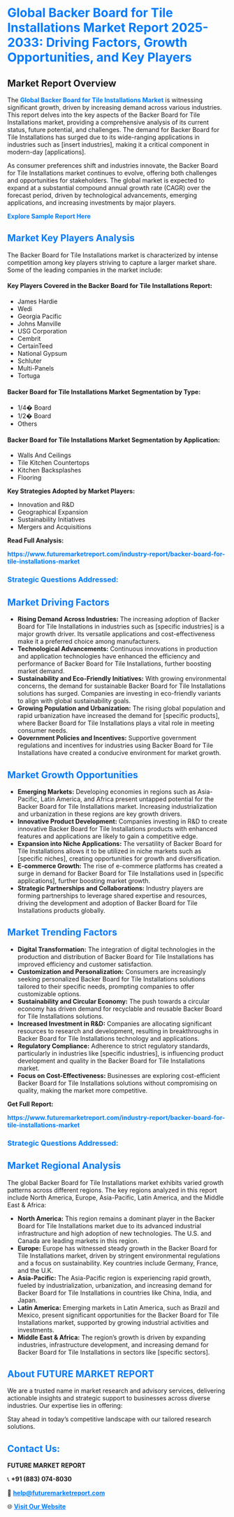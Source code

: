 <h1 style="color: #007BFF;">Global Backer Board for Tile Installations Market Report 2025-2033: Driving Factors, Growth Opportunities, and Key Players</h1>

<section id="overview">
<h2>Market Report Overview</h2>
<p>The <a href="https://www.futuremarketreport.com/industry-report/backer-board-for-tile-installations-market" style="color: #007BFF; text-decoration: none;"><strong>Global Backer Board for Tile Installations Market</strong></a> is witnessing significant growth, driven by increasing demand across various industries. This report delves into the key aspects of the Backer Board for Tile Installations market, providing a comprehensive analysis of its current status, future potential, and challenges. The demand for Backer Board for Tile Installations has surged due to its wide-ranging applications in industries such as [insert industries], making it a critical component in modern-day [applications].</p>
<p>As consumer preferences shift and industries innovate, the Backer Board for Tile Installations market continues to evolve, offering both challenges and opportunities for stakeholders. The global market is expected to expand at a substantial compound annual growth rate (CAGR) over the forecast period, driven by technological advancements, emerging applications, and increasing investments by major players.</p>
</section>

<section id="overview">
<p><a href="https://www.futuremarketreport.com/request-sample/reportId=43221" style="color: #007BFF; text-decoration: none;"><strong>Explore Sample Report Here</strong></a></p>
</section>

<section id="key-players">
<h2 style="color: #007BFF;">Market Key Players Analysis</h2>
<p>The Backer Board for Tile Installations market is characterized by intense competition among key players striving to capture a larger market share. Some of the leading companies in the market include:</p>
<h4>Key Players Covered in the Backer Board for Tile Installations Report:</h4>
<ul><li>James Hardie</li><li>Wedi</li><li>Georgia Pacific</li><li>Johns Manville</li><li>USG Corporation</li><li>Cembrit</li><li>CertainTeed</li><li>National Gypsum</li><li>Schluter</li><li>Multi-Panels</li><li>Tortuga</li></ul>
<h4>Backer Board for Tile Installations Market Segmentation by Type:</h4>
<ul><li>1/4� Board</li><li>1/2� Board</li><li>Others</li></ul>

<h4>Backer Board for Tile Installations Market Segmentation by Application:</h4>
<ul><li>Walls And Ceilings</li><li>Tile Kitchen Countertops</li><li>Kitchen Backsplashes</li><li>Flooring</li></ul>
<p><strong>Key Strategies Adopted by Market Players:</strong></p>
<ul>
<li>Innovation and R&D</li>
<li>Geographical Expansion</li>
<li>Sustainability Initiatives</li>
<li>Mergers and Acquisitions</li>
</ul>
</section>

<section>
<p><strong>Read Full Analysis: </strong></p><a href="https://www.futuremarketreport.com/industry-report/backer-board-for-tile-installations-market" style="color: #007BFF; text-decoration: none;"><strong>https://www.futuremarketreport.com/industry-report/backer-board-for-tile-installations-market</strong></a>
<h3 style="color: #007BFF;">Strategic Questions Addressed:</h3>
</section>

<section id="driving-factors">
<h2 style="color: #007BFF;">Market Driving Factors</h2>
<ul>
<li><strong>Rising Demand Across Industries:</strong> The increasing adoption of Backer Board for Tile Installations in industries such as [specific industries] is a major growth driver. Its versatile applications and cost-effectiveness make it a preferred choice among manufacturers.</li>
<li><strong>Technological Advancements:</strong> Continuous innovations in production and application technologies have enhanced the efficiency and performance of Backer Board for Tile Installations, further boosting market demand.</li>
<li><strong>Sustainability and Eco-Friendly Initiatives:</strong> With growing environmental concerns, the demand for sustainable Backer Board for Tile Installations solutions has surged. Companies are investing in eco-friendly variants to align with global sustainability goals.</li>
<li><strong>Growing Population and Urbanization:</strong> The rising global population and rapid urbanization have increased the demand for [specific products], where Backer Board for Tile Installations plays a vital role in meeting consumer needs.</li>
<li><strong>Government Policies and Incentives:</strong> Supportive government regulations and incentives for industries using Backer Board for Tile Installations have created a conducive environment for market growth.</li>
</ul>
</section>

<section id="growth-opportunities">
<h2 style="color: #007BFF;">Market Growth Opportunities</h2>
<ul>
<li><strong>Emerging Markets:</strong> Developing economies in regions such as Asia-Pacific, Latin America, and Africa present untapped potential for the Backer Board for Tile Installations market. Increasing industrialization and urbanization in these regions are key growth drivers.</li>
<li><strong>Innovative Product Development:</strong> Companies investing in R&D to create innovative Backer Board for Tile Installations products with enhanced features and applications are likely to gain a competitive edge.</li>
<li><strong>Expansion into Niche Applications:</strong> The versatility of Backer Board for Tile Installations allows it to be utilized in niche markets such as [specific niches], creating opportunities for growth and diversification.</li>
<li><strong>E-commerce Growth:</strong> The rise of e-commerce platforms has created a surge in demand for Backer Board for Tile Installations used in [specific applications], further boosting market growth.</li>
<li><strong>Strategic Partnerships and Collaborations:</strong> Industry players are forming partnerships to leverage shared expertise and resources, driving the development and adoption of Backer Board for Tile Installations products globally.</li>
</ul>
</section>

<section id="trending-factors">
<h2 style="color: #007BFF;">Market Trending Factors</h2>
<ul>
<li><strong>Digital Transformation:</strong> The integration of digital technologies in the production and distribution of Backer Board for Tile Installations has improved efficiency and customer satisfaction.</li>
<li><strong>Customization and Personalization:</strong> Consumers are increasingly seeking personalized Backer Board for Tile Installations solutions tailored to their specific needs, prompting companies to offer customizable options.</li>
<li><strong>Sustainability and Circular Economy:</strong> The push towards a circular economy has driven demand for recyclable and reusable Backer Board for Tile Installations solutions.</li>
<li><strong>Increased Investment in R&D:</strong> Companies are allocating significant resources to research and development, resulting in breakthroughs in Backer Board for Tile Installations technology and applications.</li>
<li><strong>Regulatory Compliance:</strong> Adherence to strict regulatory standards, particularly in industries like [specific industries], is influencing product development and quality in the Backer Board for Tile Installations market.</li>
<li><strong>Focus on Cost-Effectiveness:</strong> Businesses are exploring cost-efficient Backer Board for Tile Installations solutions without compromising on quality, making the market more competitive.</li>
</ul>
</section>

<section>
<p><strong>Get Full Report: </strong></p><a href="https://www.futuremarketreport.com/industry-report/backer-board-for-tile-installations-market" style="color: #007BFF; text-decoration: none;"><strong>https://www.futuremarketreport.com/industry-report/backer-board-for-tile-installations-market</strong></a>
<h3 style="color: #007BFF;">Strategic Questions Addressed:</h3>
</section>


<section id="regional-analysis">
<h2 style="color: #007BFF;">Market Regional Analysis</h2>
<p>The global Backer Board for Tile Installations market exhibits varied growth patterns across different regions. The key regions analyzed in this report include North America, Europe, Asia-Pacific, Latin America, and the Middle East & Africa:</p>
<ul>
<li><strong>North America:</strong> This region remains a dominant player in the Backer Board for Tile Installations market due to its advanced industrial infrastructure and high adoption of new technologies. The U.S. and Canada are leading markets in this region.</li>
<li><strong>Europe:</strong> Europe has witnessed steady growth in the Backer Board for Tile Installations market, driven by stringent environmental regulations and a focus on sustainability. Key countries include Germany, France, and the U.K.</li>
<li><strong>Asia-Pacific:</strong> The Asia-Pacific region is experiencing rapid growth, fueled by industrialization, urbanization, and increasing demand for Backer Board for Tile Installations in countries like China, India, and Japan.</li>
<li><strong>Latin America:</strong> Emerging markets in Latin America, such as Brazil and Mexico, present significant opportunities for the Backer Board for Tile Installations market, supported by growing industrial activities and investments.</li>
<li><strong>Middle East & Africa:</strong> The region’s growth is driven by expanding industries, infrastructure development, and increasing demand for Backer Board for Tile Installations in sectors like [specific sectors].</li>
</ul>
</section>

<footer>
<h2 style="color: #007BFF;">About FUTURE MARKET REPORT</h2>
<p>We are a trusted name in market research and advisory services, delivering actionable insights and strategic support to businesses across diverse industries. Our expertise lies in offering:</p>

<p>Stay ahead in today’s competitive landscape with our tailored research solutions.</p>

<h2 style="color: #007BFF;">Contact Us:</h2>
<p><strong>FUTURE MARKET REPORT</strong></p>
<p>📞 <strong>+91 (883) 074-8030</strong></p>
<p>📧 <strong><a href="mailto:help@futuremarketreport.com" style="color: #007BFF;">help@futuremarketreport.com</a></strong></p>
<p>🌐 <strong><a href="https://www.futuremarketreport.com/" style="color: #007BFF;">Visit Our Website</a></strong></p>
</footer>